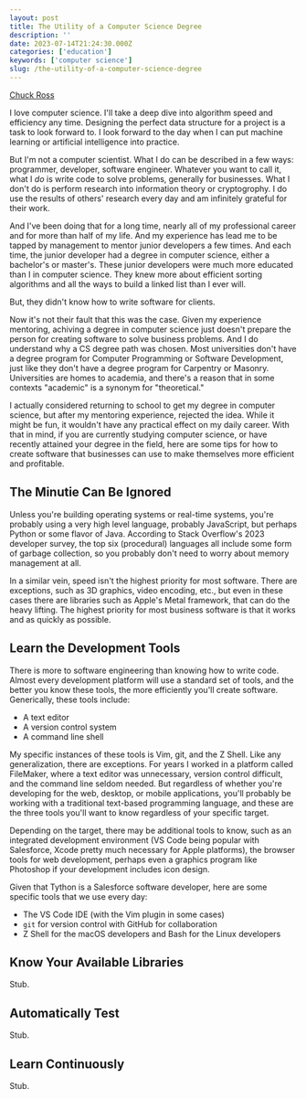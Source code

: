 ```yaml
---
layout: post
title: The Utility of a Computer Science Degree
description: ''
date: 2023-07-14T21:24:30.000Z
categories: ['education']
keywords: ['computer science']
slug: /the-utility-of-a-computer-science-degree
---
```


[Chuck Ross](https://www.tython.co/)

I love computer science. I'll take a deep dive into algorithm speed and efficiency any time.
Designing the perfect data structure for a project is a task to look forward to. I look forward
to the day when I can put machine learning or artificial intelligence into practice.

But I'm not a computer scientist. What I do can be described in a few ways: programmer,
developer, software engineer. Whatever you want to call it, what I _do_ is write code to solve
problems, generally for businesses. What I don't do is perform research into information
theory or cryptogrophy. I do use the results of others' research every day and am infinitely
grateful for their work.

And I've been doing that for a long time, nearly all of my professional career and for more
than half of my life. And my experience has lead me to be tapped by management to mentor junior
developers a few times. And each time, the junior developer had a degree in computer
science, either a bachelor's or master's. These junior developers were much more educated than
I in computer science. They knew more about efficient sorting algorithms and all
the ways to build a linked list than I ever will.

But, they didn't know how to write software for clients.

Now it's not their fault that this was the case. Given my experience mentoring, achiving a
degree in computer science just doesn't prepare the person for creating software to solve
business problems. And I do understand why a CS degree path was chosen. Most universities don't
have a degree program for Computer Programming or Software Development, just like they don't
have a degree program for Carpentry or Masonry. Universities are homes to academia, and there's
a reason that in some contexts "academic" is a synonym for "theoretical."

I actually considered returning to school to get my degree in computer science, but after my
mentoring experience, rejected the idea. While it might be fun, it wouldn't have any practical
effect on my daily career. With that in mind, if you are currently studying computer science,
or have recently attained your degree in the field, here are some tips for how to create
software that businesses can use to make themselves more efficient and profitable.

## The Minutie Can Be Ignored

Unless you're building operating systems or real-time systems, you're probably using a very
high level language, probably JavaScript, but perhaps Python or some flavor of Java. According
to Stack Overflow's 2023 developer survey, the top six (procedural) languages all include
some form of garbage collection, so you probably don't need to worry about memory management at
all.

In a similar vein, speed isn't the highest priority for most software. There are exceptions,
such as 3D graphics, video encoding, etc., but even in these cases there are libraries such as
Apple's Metal framework, that can do the heavy lifting. The highest priority for most business
software is that it works and as quickly as possible.

## Learn the Development Tools

There is more to software engineering than knowing how to write code. Almost every development
platform will use a standard set of tools, and the better you know these tools, the more
efficiently you'll create software. Generically, these tools include:

- A text editor
- A version control system
- A command line shell

My specific instances of these tools is Vim, git, and the Z Shell. Like any
generalization, there are exceptions. For years I worked in a platform called FileMaker, where
a text editor was unnecessary, version control difficult, and the command line seldom needed.
But regardless of whether you're developing for the web, desktop, or mobile applications,
you'll probably be working with a traditional text-based programming language, and these are
the three tools you'll want to know regardless of your specific target.

Depending on the target, there may be additional tools to know, such as an integrated
development environment (VS Code being popular with Salesforce, Xcode pretty much necessary for
Apple platforms), the browser tools for web development, perhaps even a graphics program like
Photoshop if your development includes icon design.

Given that Tython is a Salesforce software developer, here are some specific tools that we use
every day:

- The VS Code IDE (with the Vim plugin in some cases)
- `git` for version control with GitHub for collaboration
- Z Shell for the macOS developers and Bash for the Linux developers

## Know Your Available Libraries

Stub.

## Automatically Test

Stub.

## Learn Continuously

Stub.
